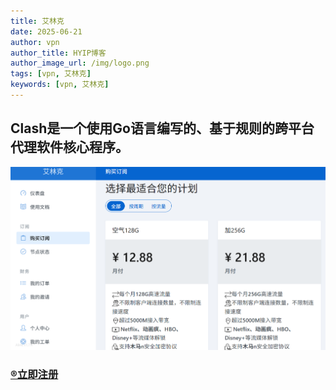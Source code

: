```yaml
---
title: 艾林克
date: 2025-06-21
author: vpn
author_title: HYIP博客
author_image_url: /img/logo.png
tags: [vpn, 艾林克]
keywords: [vpn, 艾林克]
---
```


## Clash是一个使用Go语言编写的、基于规则的跨平台代理软件核心程序。
![](alk.asserts/image-ailinke.png)

### [®️立即注册](https://alink.moe233.app/#/register?code=XEgw5AcY)
